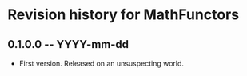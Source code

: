 # Revision history for MathFunctors

## 0.1.0.0 -- YYYY-mm-dd

* First version. Released on an unsuspecting world.
